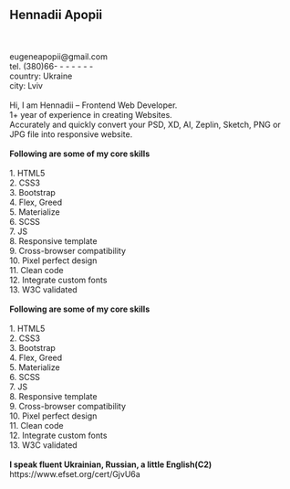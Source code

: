 <h2>Hennadii Apopii</h2>
<br><br>
eugeneapopii@gmail.com<br>
tel. (380)66- - - - - - -<br>
country: Ukraine<br>
city: Lviv
<br><br>
Hi, I am Hennadii – Frontend Web Developer.<br>
1+ year of experience in creating Websites. <br>
Accurately and quickly convert your PSD, XD, AI, Zeplin, Sketch, PNG or JPG  file into responsive website.
<br><br>
<b>Following are some of my core skills</b>
<br><br>
1.	HTML5<br>
2.	CSS3<br>
3.	Bootstrap<br>
4.	Flex, Greed<br>
5.	Materialize<br>
6.	SCSS<br>
7.	JS<br>
8.	Responsive template<br>
9.	Cross-browser compatibility<br>
10.	Pixel perfect design<br>
11.	Clean code<br>
12.	Integrate custom fonts<br>
13.	W3C validated
<br><br>
<b>Following are some of my core skills</b>
<br><br>
1.	HTML5<br>
2.	CSS3<br>
3.	Bootstrap<br>
4.	Flex, Greed<br>
5.	Materialize<br>
6.	SCSS<br>
7.	JS<br>
8.	Responsive template<br>
9.	Cross-browser compatibility<br>
10.	Pixel perfect design<br>
11.	Clean code<br>
12.	Integrate custom fonts<br>
13.	W3C validated
<br><br>
<b>I speak fluent Ukrainian, Russian, a little English(C2)</b><br> 
https://www.efset.org/cert/GjvU6a
<br><br>



